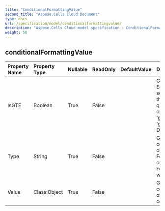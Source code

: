 ```yaml
---
title: "ConditionalFormattingValue"
second_title: "Aspose.Cells Cloud Document"
type: docs
url: /specification/model/conditionalformattingvalue/
description: "Aspose.Cells Cloud model specification : ConditionalFormattingValue. Effortlessly handle Excel and other spreadsheet documents with features like opening, generating, editing, splitting, merging, comparing, and converting."
weight: 50
---
```


## **conditionalFormattingValue**

 

| Property Name | Property Type | Nullable |  ReadOnly | DefaultValue | Description | 
| :- | :- | :- |:- |  :- | :- |
| IsGTE | Boolean | True |  False |  | Get or set the Greater Than Or Equal flag.             Use only for icon sets, determines whether this threshold value uses             the greater than or equal to operator.             'false' indicates 'greater than' is used instead of 'greater than or equal to'.            Default value is true.  |  
| Type | String | True |  False |  | Get or set the type of this conditional formatting value object.            Setting the type to FormatConditionValueType.Min or FormatConditionValueType.Max             will auto set "Value" to null.  |  
| Value | Class:Object | True |  False |  | Get or set the value of this conditional formatting value object.            It should be used in conjunction with Type.  |  

